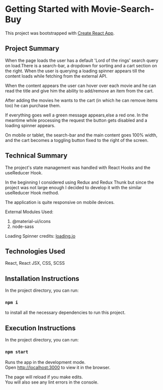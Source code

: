 # Getting Started with Movie-Search-Buy

This project was bootstrapped with [Create React App](https://github.com/facebook/create-react-app).

## Project Summary

When the page loads the user has a default 'Lord of the rings' search query on load.There is a search-bar, a dropdown for sorting and a cart section on the right.
When the user is querying a loading spinner appears till the content loads while fetching from the external API.

When the content appears the user can hover over each movie and he can read the title and give him the ability to add/remove an item from the cart.

After adding the movies he wants to the cart (in which he can remove items too) he can purchase them.

If everything goes well a green message appears,else a red one. In the meantime while processing the request the button gets disabled and a loading spinner appears.

On mobile or tablet, the search-bar and the main content goes 100% width, and the cart becomes a toggling button fixed to the right of the screen.

## Technical Summary

The project's state management was handled with React Hooks and the useReducer Hook.

In the beginning I considered using Redux and Redux Thunk but since the project was not large enough I decided to develop it with the similar useReducer Hook method.

The application is quite responsive on mobile devices.

External Modules Used:
   1) @material-ui/icons 
   2) node-sass

Loading Spinner credits: [loading.io](https://loading.io/css/)

## Technologies Used

React, React JSX, CSS, SCSS

## Installation Instructions

In the project directory, you can run:

### `npm i`
to install all the necessary dependencies to run this project.

## Execution Instructions

In the project directory, you can run:

### `npm start`

Runs the app in the development mode.\
Open [http://localhost:3000](http://localhost:3000) to view it in the browser.

The page will reload if you make edits.\
You will also see any lint errors in the console.